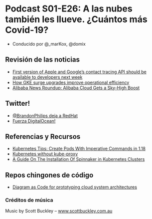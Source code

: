 # Podcast S01-E26: A las nubes también les llueve. ¿Cuántos más Covid-19?

- Conducido por @_marKox, @domix

## Revisión de las noticias

- [First version of Apple and Google’s contact tracing API should be available to developers next week](https://techcrunch.com/2020/04/23/first-version-of-apple-and-googles-contact-tracing-api-should-be-available-to-developers-next-week/)
- [How GKE surge upgrades improve operational efficiency](https://cloud.google.com/blog/products/containers-kubernetes/introducing-surge-upgrades-for-anthos-gke)
- [Alibaba News Roundup: Alibaba Cloud Gets a Sky-High Boost](https://www.alizila.com/alibaba-news-roundup-alibaba-cloud-gets-a-sky-high-boost/)

## Twitter!

- [@BrandonPhilips deja a RedHat](https://twitter.com/brandonphilips/status/1253374921884893184)
- [Fuerza DigitalOcean!](https://twitter.com/nixcraft/status/1253369283356160000)

## Referencias y Recursos

- [Kubernetes Tips: Create Pods With Imperative Commands in 1.18](https://medium.com/better-programming/kubernetes-tips-create-pods-with-imperative-commands-in-1-18-62ea6e1ceb32)
- [Kubernetes without kube-proxy](https://medium.com/@venkatnsrinivasan/kubernetes-without-kube-proxy-1c5d25786e18)
- [A Guide On The Installation Of Spinnaker in Kubernetes Clusters](https://www.magalix.com/blog/a-guide-on-the-installation-of-spinnaker-in-your-production-kubernetes-cluster)

## Repos chingones de código

- [Diagram as Code for prototyping cloud system architectures](https://github.com/mingrammer/diagrams)

### Créditos de música

Music by Scott Buckley – www.scottbuckley.com.au